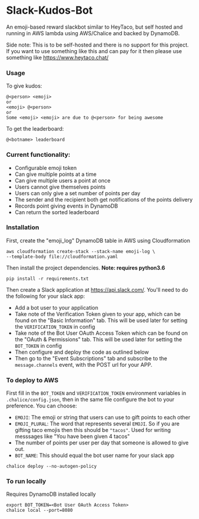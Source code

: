 # Slack-Kudos-Bot
An emoji-based reward slackbot similar to HeyTaco, but self hosted and running in AWS lambda using AWS/Chalice and backed by DynamoDB.

Side note: This is to be self-hosted and there is no support for this project. If you want to use something like this and can pay for it then please use something like https://www.heytaco.chat/

### Usage
To give kudos:

    @<person> <emoji>
    or
    <emoji> @<person>
    or
    Some <emoji> <emoji> are due to @<person> for being awesome
    
To get the leaderboard:

    @<botname> leaderboard

### Current functionality:
 - Configurable emoji token 
 - Can give multiple points at a time
 - Can give multiple users a point at once
 - Users cannot give themselves points
 - Users can only give a set number of points per day
 - The sender and the recipient both get notifications of the points delivery
 - Records point giving events in DynamoDB
 - Can return the sorted leaderboard
 
### Installation
First, create the "emoji_log" DynamoDB table in AWS using Cloudformation 

    aws cloudformation create-stack --stack-name emoji-log \ 
    --template-body file://cloudformation.yaml


Then install the project dependencies. __Note: requires python3.6__

    pip install -r requirements.txt
    
Then create a Slack application at https://api.slack.com/. You'll need to do the following for your slack app:

- Add a bot user to your application
- Take note of the Verification Token given to your app, which can be found on the "Basic Information" tab. This will be used later for setting the `VERIFICATION_TOKEN` in config
- Take note of the Bot User OAuth Access Token which can be found on the "OAuth & Permissions" tab. This will be used later for setting the `BOT_TOKEN` in config
- Then configure and deploy the code as outlined below
- Then go to the "Event Subscriptions" tab and subscribe to the `message.channels` event, with the POST url for your APP.


### To deploy to AWS
First fill in the `BOT_TOKEN` and `VERIFICATION_TOKEN` environment variables in `.chalice/config.json`, then in the same file configure the bot to your preference. You can choose:

- `EMOJI`: The emoji or string that users can use to gift points to each other
- `EMOJI_PLURAL`: The word that represents several `EMOJI`. So if you are gifting taco emojis then this should be `"tacos"`. Used for writing messsages like "You have been given 4 tacos"
- The number of points per user per day that someone is allowed to give out.
- `BOT_NAME`: This should equal the bot user name for your slack app

```
chalice deploy --no-autogen-policy
```

### To run locally
Requires DynamoDB installed locally

    export BOT_TOKEN=<Bot User OAuth Access Token>
    chalice local --port=8080
